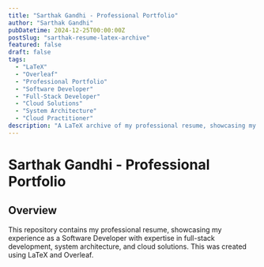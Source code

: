 ```yaml
---
title: "Sarthak Gandhi - Professional Portfolio"
author: "Sarthak Gandhi"
pubDatetime: 2024-12-25T00:00:00Z
postSlug: "sarthak-resume-latex-archive"
featured: false
draft: false
tags:
  - "LaTeX"
  - "Overleaf"
  - "Professional Portfolio"
  - "Software Developer"
  - "Full-Stack Developer"
  - "Cloud Solutions"
  - "System Architecture"
  - "Cloud Practitioner"
description: "A LaTeX archive of my professional resume, showcasing my experience as a Software Developer with expertise in full-stack development, system architecture, and cloud solutions."
---
```


# Sarthak Gandhi - Professional Portfolio

## Overview

This repository contains my professional resume, showcasing my experience as a Software Developer with expertise in full-stack development, system architecture, and cloud solutions. This was created using LaTeX and Overleaf.
